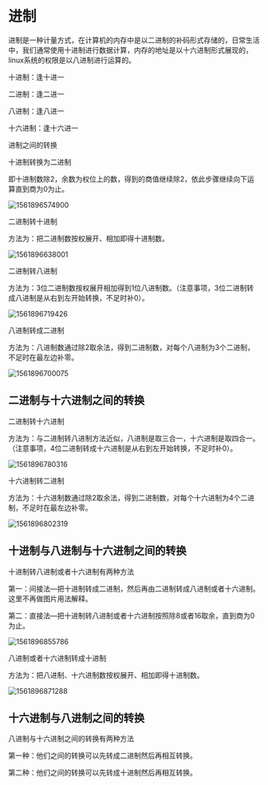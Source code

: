 # 进制

进制是一种计量方式，在计算机的内存中是以二进制的补码形式存储的，日常生活中，我们通常使用十进制进行数据计算，内存的地址是以十六进制形式展现的，linux系统的权限是以八进制进行运算的。



十进制：逢十进一

二进制：逢二进一

八进制：逢八进一

十六进制：逢十六进一



进制之间的转换

十进制转换为二进制

即十进制数除2，余数为权位上的数，得到的商值继续除2，依此步骤继续向下运算直到商为0为止。

![1561896574900](assets/1561896574900.png)

二进制转十进制

方法为：把二进制数按权展开、相加即得十进制数。

![1561896638001](assets/1561896638001.png)

二进制转八进制

方法为：3位二进制数按权展开相加得到1位八进制数。（注意事项，3位二进制转成八进制是从右到左开始转换，不足时补0）。

![1561896719426](assets/1561896719426.png)

八进制转成二进制

方法为：八进制数通过除2取余法，得到二进制数，对每个八进制为3个二进制，不足时在最左边补零。

![1561896700075](assets/1561896700075.png)

二进制与十六进制之间的转换
---

二进制转十六进制

方法为：与二进制转八进制方法近似，八进制是取三合一，十六进制是取四合一。（注意事项，4位二进制转成十六进制是从右到左开始转换，不足时补0）。

![1561896780316](assets/1561896780316.png)

十六进制转二进制

方法为：十六进制数通过除2取余法，得到二进制数，对每个十六进制为4个二进制，不足时在最左边补零。

![1561896802319](assets/1561896802319.png)

十进制与八进制与十六进制之间的转换
---

十进制转八进制或者十六进制有两种方法

第一：间接法—把十进制转成二进制，然后再由二进制转成八进制或者十六进制。这里不再做图片用法解释。

第二：直接法—把十进制转八进制或者十六进制按照除8或者16取余，直到商为0为止。

![1561896855786](assets/1561896855786.png)

八进制或者十六进制转成十进制

方法为：把八进制、十六进制数按权展开、相加即得十进制数。

![1561896871288](assets/1561896871288.png)

十六进制与八进制之间的转换
---

八进制与十六进制之间的转换有两种方法

第一种：他们之间的转换可以先转成二进制然后再相互转换。

第二种：他们之间的转换可以先转成十进制然后再相互转换。